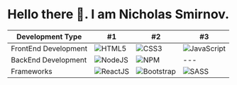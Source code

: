 # Hello there 👋.  I am Nicholas Smirnov.

| Development Type | #1 | #2 | #3 |
| --- | --- | --- | --- | 
| FrontEnd Development | ![HTML5](https://img.shields.io/badge/-HTML5-FF8B09?logo=html5&logoColor=white&style=for-the-badge) | ![CSS3](https://img.shields.io/badge/-CSS3-0923FF?logo=css3&logoColor=white&style=for-the-badge) | ![JavaScript](https://img.shields.io/badge/-JavaScript-FFA909?logo=JavaScript&logoColor=white&style=for-the-badge) |
| BackEnd Development | ![NodeJS](https://img.shields.io/badge/-NodeJS-22BD00?logo=nodedotjs&logoColor=white&style=for-the-badge) | ![NPM](https://img.shields.io/badge/-NPM-darkred?logo=npm&logoColor=white&style=for-the-badge) | --- |
| Frameworks| ![ReactJS](https://img.shields.io/badge/-ReactJs-33BBFF?logo=react&logoColor=white&style=for-the-badge) | ![Bootstrap](https://img.shields.io/badge/-Bootstrap-purple?logo=Bootstrap&logoColor=white&style=for-the-badge) | ![SASS](https://img.shields.io/badge/-Sass-E75480?logo=sass&logoColor=white&style=for-the-badge) |
